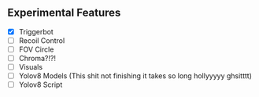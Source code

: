 ## Experimental Features
- [x] Triggerbot
- [ ] Recoil Control
- [ ] FOV Circle
- [ ] Chroma?!?!
- [ ] Visuals
- [ ] Yolov8 Models (This shit not finishing it takes so long hollyyyyy ghsitttt)
- [ ] Yolov8 Script
